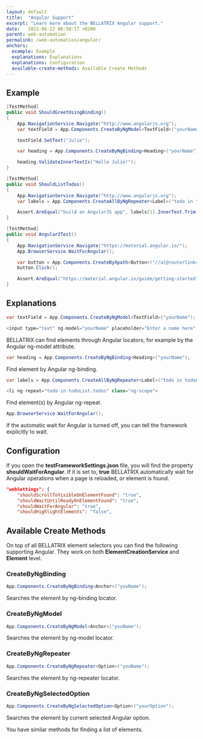 ```yaml
---
layout: default
title:  "Angular Support"
excerpt: "Learn more about the BELLATRIX Angular support."
date:   2021-06-22 06:50:17 +0200
parent: web-automation
permalink: /web-automation/angular/
anchors:
  example: Example
  explanations: Explanations
  explanations: Configuration
  available-create-methods: Available Create Methods
---
```

Example
-------
```csharp
[TestMethod]
public void ShouldGreetUsingBinding()
{
    App.NavigationService.Navigate("http://www.angularjs.org");
    var textField = App.Components.CreateByNgModel<TextField>("yourName");

    textField.SetText("Julie");

    var heading = App.Components.CreateByNgBinding<Heading>("yourName");

    heading.ValidateInnerTextIs("Hello Julie!");
}

[TestMethod]
public void ShouldListTodos()
{
    App.NavigationService.Navigate("http://www.angularjs.org");
    var labels = App.Components.CreateAllByNgRepeater<Label>("todo in todoList.todos");

    Assert.AreEqual("build an AngularJS app", labels[1].InnerText.Trim());
}

[TestMethod]
public void Angular2Test()
{
    App.NavigationService.Navigate("https://material.angular.io/");
    App.BrowserService.WaitForAngular();

    var button = App.Components.CreateByXpath<Button>("//a[@routerlink='/guide/getting-started']");
    button.Click();

    Assert.AreEqual("https://material.angular.io/guide/getting-started", App.BrowserService.Url.ToString());
}
```

Explanations
-------
```csharp
var textField = App.Components.CreateByNgModel<TextField>("yourName");
```
```csharp
<input type="text" ng-model="yourName" placeholder="Enter a name here" class="ng-pristine ng-valid ng-empty ng-touched">
```
BELLATRIX can find elements through Angular locators, for example by the Angular ng-model attribute.
```csharp
var heading = App.Components.CreateByNgBinding<Heading>("yourName");
```
Find element by Angular ng-binding.
```csharp
var labels = App.Components.CreateAllByNgRepeater<Label>("todo in todoList.todos");
```
```csharp
<li ng-repeat="todo in todoList.todos" class="ng-scope">
```
Find element(s) by Angular ng-repeat.
```csharp
App.BrowserService.WaitForAngular();
```
If the automatic wait for Angular is turned off, you can tell the framework explicitly to wait.

Configuration
-------------
If you open the **testFrameworkSettings.json** file, you will find the property **shouldWaitForAngular**. If it is set to, **true** BELLATRIX automatically wait for Angular operations when a page is reloaded, or element is found.
```json
"webSettings": {
	"shouldScrollToVisibleOnElementFound": "true",
	"shouldWaitUntilReadyOnElementFound": "true",
	"shouldWaitForAngular": "true",
	"shouldHighlightElements": "false",
```

Available Create Methods
------------------------
On top of all BELLATRIX element selectors you can find the following supporting Angular. They work on both **ElementCreationService** and **Element** level.
### CreateByNgBinding ###
```csharp
App.Components.CreateByNgBinding<Anchor>("youName");
```
Searches the element by ng-binding locator.
### CreateByNgModel ###
```csharp
App.Components.CreateByNgModel<Anchor>("youName");
```
Searches the element by ng-model locator.
### CreateByNgRepeater ###
```csharp
App.Components.CreateByNgRepeater<Option>("youName");
```
Searches the element by ng-repeater locator.
### CreateByNgSelectedOption ###
```csharp
App.Components.CreateByNgSelectedOption<Option>("yourOption");
```
Searches the element by current selected Angular option.

You have similar methods for finding a list of elements.